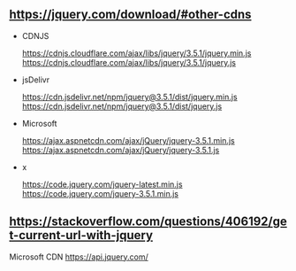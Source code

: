 
## https://jquery.com/download/#other-cdns

- CDNJS

    https://cdnjs.cloudflare.com/ajax/libs/jquery/3.5.1/jquery.min.js
    https://cdnjs.cloudflare.com/ajax/libs/jquery/3.5.1/jquery.js

- jsDelivr

    https://cdn.jsdelivr.net/npm/jquery@3.5.1/dist/jquery.min.js
    https://cdn.jsdelivr.net/npm/jquery@3.5.1/dist/jquery.js

- Microsoft

    https://ajax.aspnetcdn.com/ajax/jQuery/jquery-3.5.1.min.js
    https://ajax.aspnetcdn.com/ajax/jQuery/jquery-3.5.1.js

- x

    https://code.jquery.com/jquery-latest.min.js
    https://code.jquery.com/jquery-3.5.1.min.js

## https://stackoverflow.com/questions/406192/get-current-url-with-jquery



Microsoft CDN
https://api.jquery.com/

